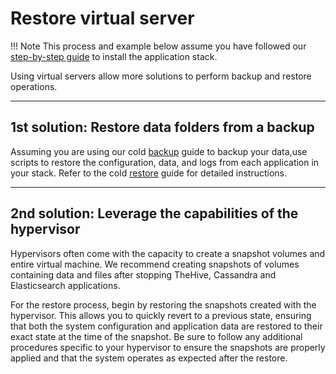 # Restore virtual server

!!! Note
    This process and example below assume you have followed our [step-by-step guide](./../../../installation/docker.md) to install the application stack.

Using virtual servers allow more solutions to perform backup and restore operations.

---
## 1st solution: Restore data folders from a backup

Assuming you are using our cold [backup](../backup/physical-server.md) guide to backup your data,use scripts to restore the configuration, data, and logs from each application in your stack. Refer to the cold [restore](./physical-server.md) guide for detailed instructions.

---
## 2nd solution: Leverage the capabilities of the hypervisor

Hypervisors often come with the capacity to create a snapshot volumes and entire virtual machine. We recommend creating snapshots of volumes containing data and files after stopping TheHive, Cassandra and Elasticsearch applications. 

For the restore process, begin by restoring the snapshots created with the hypervisor. This allows you to quickly revert to a previous state, ensuring that both the system configuration and application data are restored to their exact state at the time of the snapshot. Be sure to follow any additional procedures specific to your hypervisor to ensure the snapshots are properly applied and that the system operates as expected after the restore.